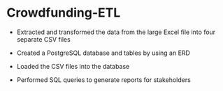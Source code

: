 # Crowdfunding-ETL


* Extracted and transformed the data from the large Excel file into four separate CSV files

* Created a PostgreSQL database and tables by using an ERD

* Loaded the CSV files into the database

* Performed SQL queries to generate reports for stakeholders
